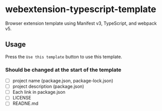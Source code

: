 # webextension-typescript-template

Browser extension template using Manifest v3, TypeScript, and webpack v5.

## Usage

Press the `Use this template` button to use this template.

### Should be changed at the start of the template

- [ ] project name (package.json, package-lock.json)
- [ ] project description (package.json)
- [ ] Each link in package.json
- [ ] LICENSE
- [ ] READNE.md
